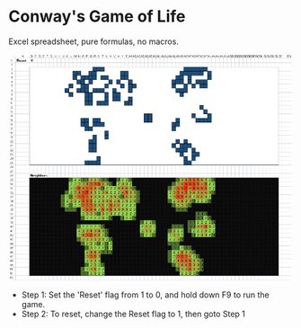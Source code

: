 # Conway's Game of Life

Excel spreadsheet, pure formulas, no macros. 

![Image](conway.png)

* Step 1: Set the 'Reset' flag from 1 to 0, and hold down F9 to run the game. 
* Step 2: To reset, change the Reset flag to 1, then goto Step 1 


